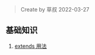 > Create by 草叔 2022-03-27

## 基础知识
1. [extends 用法](https://github.com/astak16/blog-ts-challenges/issues/1)
